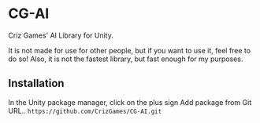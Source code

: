 # CG-AI
Criz Games' AI Library for Unity.
 
It is not made for use for other people, but if you want to use it, feel free to do so!
Also, it is not the fastest library, but fast enough for my purposes.
 
## Installation
In the Unity package manager, click on the plus sign 
Add package from Git URL..
`https://github.com/CrizGames/CG-AI.git`